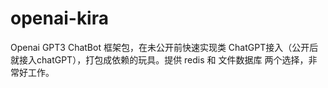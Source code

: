 # openai-kira
Openai GPT3 ChatBot 框架包，在未公开前快速实现类 ChatGPT接入（公开后就接入chatGPT），打包成依赖的玩具。提供 redis 和 文件数据库 两个选择，非常好工作。
